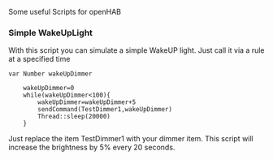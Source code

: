 Some useful Scripts for openHAB

### Simple WakeUpLight

With this script you can simulate a simple WakeUP light. Just call it via a rule at a specified time
```xtext
var Number wakeUpDimmer
    
    wakeUpDimmer=0
    while(wakeUpDimmer<100){
    	wakeUpDimmer=wakeUpDimmer+5
    	sendCommand(TestDimmer1,wakeUpDimmer)
    	Thread::sleep(20000)
    }
```
Just replace the item TestDimmer1 with your dimmer item. This script will increase the brightness by 5% every 20 seconds.